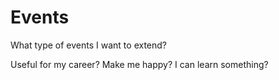 # Events

What type of events I want to extend?

Useful for my career?
Make me happy?
I can learn something?